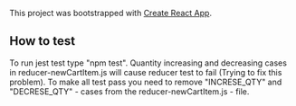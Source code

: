 This project was bootstrapped with [Create React App](https://github.com/facebookincubator/create-react-app).

## How to test

To run jest test type "npm test".
Quantity increasing and decreasing cases in reducer-newCartItem.js will cause reducer test to fail (Trying to fix this problem). To make all test pass you need to remove "INCRESE_QTY" and "DECRESE_QTY" - cases from the reducer-newCartItem.js - file.
